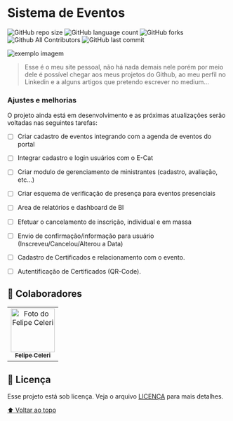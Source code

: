 # Sistema de Eventos

<!---Esses são exemplos. Veja https://shields.io para outras pessoas ou para personalizar este conjunto de escudos. Você pode querer incluir dependências, status do projeto e informações de licença aqui--->

![GitHub repo size](https://img.shields.io/github/repo-size/feceleri/felipeceleri?style=for-the-badge)
![GitHub language count](https://img.shields.io/github/languages/count/feceleri/felipeceleri?style=for-the-badge)
![GitHub forks](https://img.shields.io/github/forks/feceleri/felipeceleri?style=for-the-badge)
![Github All Contributors](https://img.shields.io/github/license/feceleri/felipeceleri?style=for-the-badge)
![GitHub last commit](https://img.shields.io/github/last-commit/feceleri/felipeceleri?style=for-the-badge)

<img src="https://i.imgur.com/dbA85Qz.gif" alt="exemplo imagem">

> Esse é o meu site pessoal, não há nada demais nele porém por meio dele é possível chegar aos meus projetos do Github, ao meu perfil no Linkedin e a alguns artigos que pretendo escrever no medium...

### Ajustes e melhorias

O projeto ainda está em desenvolvimento e as próximas atualizações serão voltadas nas seguintes tarefas:

- [ ] Criar cadastro de eventos integrando com a agenda de eventos do portal
- [ ] Integrar cadastro e login usuários com o E-Cat
- [ ] Criar modulo de gerenciamento de ministrantes (cadastro, avaliação, etc...) 
- [ ] Criar esquema de verificação de presença para eventos presenciais
- [ ] Area de relatórios e dashboard de BI
- [ ] Efetuar o cancelamento de inscrição, individual e em massa
- [ ] Envio de confirmação/informação para usuário (Inscreveu/Cancelou/Alterou a Data)
- [ ] Cadastro de Certificados e relacionamento com o evento.
- [ ] Autentificação de Certificados (QR-Code).


## 🤝 Colaboradores

<table>
  <tr>    
    <td align="center">
      <a href="https://github.com/feceleri/">
        <img src="https://avatars.githubusercontent.com/u/25962905?s=400&u=badb196a457543d9007713b19ce9bde9c57bd2c2&v=4" width="100px;" alt="Foto do Felipe Celeri"/><br>
        <sub>
          <b>Felipe Celeri</b>
        </sub>
      </a>
    </td>   
  </tr>
</table>


## 📝 Licença

Esse projeto está sob licença. Veja o arquivo [LICENÇA](LICENSE) para mais detalhes.

[⬆ Voltar ao topo](#nome-do-projeto)<br>